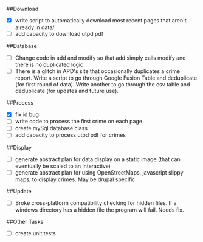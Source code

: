##Download
- [x] write script to automatically download most recent pages that aren't already in data/
- [ ] add capacity to download utpd pdf

##Database
- [ ] Change code in add and modify so that add simply calls modify and there is no duplicated logic
- [ ] There is a glitch in APD's site that occasionally duplicates a crime report. Write a script to go through Google Fusion Table and deduplicate (for first round of data). Write another to go through the csv table and deduplicate (for updates and future use).

##Process
- [X] fix id bug
- [ ] write code to process the first crime on each page
- [ ] create mySql database class
- [ ] add capacity to process utpd pdf for crimes

##Display
- [ ] generate abstract plan for data display on a static image (that can eventually be scaled to an interactive)
- [ ] generate abstract plan for using OpenStreetMaps, javascript slippy maps, to display crimes. May be drupal specific.

##Update
- [ ] Broke cross-platform compatibility checking for hidden files. If a windows directory has a hidden file the program will fail. Needs fix.

##Other Tasks
- [ ] create unit tests

